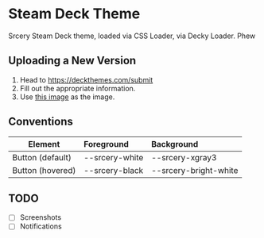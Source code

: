 # Steam Deck Theme
Srcery Steam Deck theme, loaded via CSS Loader, via Decky Loader. Phew

## Uploading a New Version

1. Head to https://deckthemes.com/submit
2. Fill out the appropriate information.
3. Use [this image](https://github.com/srcery-colors/srcery-assets/blob/master/title.png) as the image.

## Conventions

| Element | Foreground | Background |
| ---     | :---       | :----      |
| Button (default) | --srcery-white | --srcery-xgray3 |
| Button (hovered) | --srcery-black | --srcery-bright-white |

## TODO

- [ ] Screenshots
- [ ] Notifications
